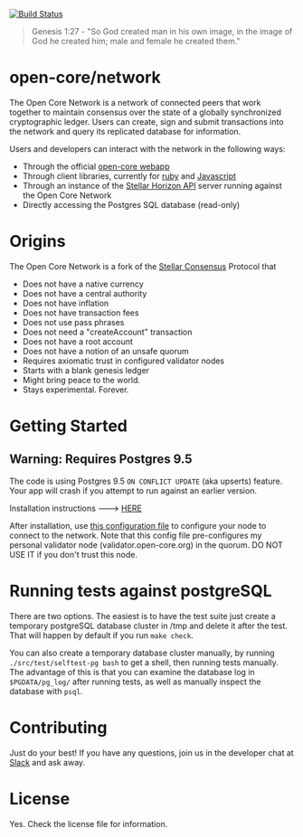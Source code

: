 [![Build Status](https://travis-ci.org/stellar/stellar-core.svg?branch=auto)](https://travis-ci.org/stellar/stellar-core)

> Genesis 1:27 - "So God created man in his own image, in the image of God he created him; male and female he created them."

# open-core/network

The Open Core Network is a network of connected peers that work together to maintain consensus over the state of a globally synchronized cryptographic ledger. Users can create, sign and submit transactions into the network and query its replicated database for information.

Users and developers can interact with the network in the following ways:

* Through the official [open-core webapp](http://github.com/open-core/webapp)
* Through client libraries, currently for [ruby](http://github.com/open-core/open-core-ruby) and [Javascript](http://github.com/open-core/open-core-js)
* Through an instance of the [Stellar Horizon API](http://github.com/stellar/horizon) server running against the Open Core Network
* Directly accessing the Postgres SQL database (read-only)

# Origins

The Open Core Network is a fork of the [Stellar Consensus](http://www.stellar.org/galaxy) Protocol that

- Does not have a native currency
- Does not have a central authority
- Does not have inflation
- Does not have transaction fees
- Does not use pass phrases
- Does not need a "createAccount" transaction
- Does not have a root account
- Does not have a notion of an unsafe quorum
- Requires axiomatic trust in configured validator nodes
- Starts with a blank genesis ledger
- Might bring peace to the world.
- Stays experimental. Forever.

# Getting Started

## Warning: Requires Postgres 9.5

The code is using Postgres 9.5 `ON CONFLICT UPDATE` (aka upserts) feature. Your app will crash if you attempt to run against an earlier version.

Installation instructions ---> [HERE](https://github.com/buhrmi/core/blob/master/INSTALL.md)

After installation, use [this configuration file](https://github.com/buhrmi/core/blob/master/docs/open-core.cfg) to configure your node to connect to the network. Note that this config file pre-configures my personal validator node (validator.open-core.org) in the quorum. DO NOT USE IT if you don't trust this node.

# Running tests against postgreSQL

There are two options.  The easiest is to have the test suite just
create a temporary postgreSQL database cluster in /tmp and delete it
after the test.  That will happen by default if you run `make check`.

You can also create a temporary database cluster manually, by running
`./src/test/selftest-pg bash` to get a shell, then running tests
manually.  The advantage of this is that you can examine the database
log in `$PGDATA/pg_log/` after running tests, as well as manually
inspect the database with `psql`.

# Contributing

Just do your best! If you have any questions, join us in the developer chat at [Slack](https://stellar-public.slack.com/messages/dev/) and ask away.

# License

Yes. Check the license file for information.
